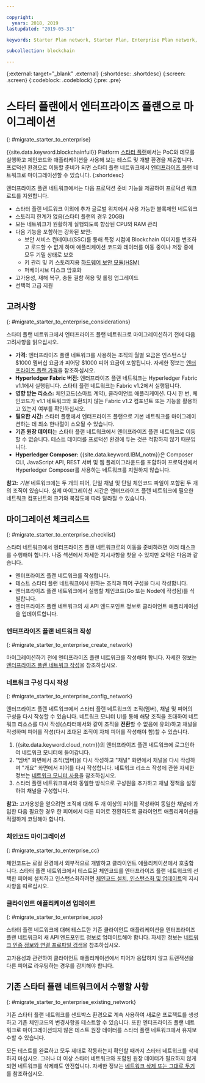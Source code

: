 ```yaml
---

copyright:
  years: 2018, 2019
lastupdated: "2019-05-31"

keywords: Starter Plan network, Starter Plan, Enterprise Plan network, Enterprise Plan, migration

subcollection: blockchain

---
```


{:external: target="_blank" .external}
{:shortdesc: .shortdesc}
{:screen: .screen}
{:codeblock: .codeblock}
{:pre: .pre}

# 스타터 플랜에서 엔터프라이즈 플랜으로 마이그레이션
{: #migrate_starter_to_enterprise}

{{site.data.keyword.blockchainfull}} Platform [스타터 플랜](/docs/services/blockchain/starter_plan.html#starter-plan-about)에서는 PoC와 데모를 실행하고 체인코드와 애플리케이션을 사용해 보는 테스트 및 개발 환경을 제공합니다. 프로덕션 환경으로 이동할 준비가 되면 스타터 플랜 네트워크에서 [엔터프라이즈 플랜](/docs/services/blockchain/enterprise_plan.html#enterprise-plan-about) 네트워크로 마이그레이션할 수 있습니다.
{:shortdesc}

엔터프라이즈 플랜 네트워크에서는 다음 프로덕션 준비 기능을 제공하여 프로덕션 워크로드를 지원합니다.

- 스타터 플랜 네트워크 이외에 추가 글로벌 위치에서 사용 가능한 블록체인 네트워크
- 스토리지 한계가 없음(스타터 플랜의 경우 20GB)
- 모든 네트워크가 원활하게 실행되도록 향상된 CPU와 RAM 관리
- 다음 기능을 포함하는 강화된 보안:
  - 보안 서비스 컨테이너(SSC)를 통해 특정 시점에 Blockchain 이미지를 변조하고 로드할 수 없게 하며 애플리케이션 코드와 데이터를 이동 중이나 저장 중에 모두 기밀 상태로 보호
  - 키 관리 및 키 스토리지용 [하드웨어 보안 모듈(HSM)](/docs/services/blockchain/glossary.html#glossary-hsm)
  - 퍼베이시브 디스크 암호화
- 고가용성, 재해 복구, 충돌 결함 허용 및 롤링 업그레이드
- 선택적 고급 지원

## 고려사항
{: #migrate_starter_to_enterprise_considerations}

스타터 플랜 네트워크에서 엔터프라이즈 플랜 네트워크로 마이그레이션하기 전에 다음 고려사항을 읽으십시오.

- **가격:** 엔터프라이즈 플랜 네트워크를 사용하는 조직의 월별 요금은 인스턴스당 $1000 멤버십 요금과 피어당 $1000 피어 요금이 포함됩니다. 자세한 정보는 [엔터프라이즈 플랜 가격](/docs/services/blockchain/howto/pricing.html#ibp-pricing-enterprise-plan)을 참조하십시오.
- **Hyperledger Fabric 버전:** 엔터프라이즈 플랜 네트워크는 Hyperledger Fabric v1.1에서 실행됩니다. 스타터 플랜 네트워크는 Fabric v1.2에서 실행됩니다.
- **영향 받는 리소스:** 체인코드(스마트 계약), 클라이언트 애플리케이션. 다시 한 번, 체인코드가 v1.1 네트워크와 호환되지 않는 Fabric v1.2 컴포넌트 또는 기능을 활용하고 있는지 여부를 확인하십시오.
- **필요한 시간:** 스타터 플랜에서 엔터프라이즈 플랜으로 기본 네트워크를 마이그레이션하는 데 최소 한나절이 소요될 수 있습니다.
- **기존 원장 데이터**는 스타터 플랜 네트워크에서 엔터프라이즈 플랜 네트워크로 이동할 수 없습니다. 테스트 데이터를 프로덕션 환경에 두는 것은 적합하지 않기 때문입니다.
- **Hyperledger Composer:** {{site.data.keyword.IBM_notm}}은 Composer CLI, JavaScript API, REST 서버 및 웹 플레이그라운드를 포함하여 프로덕션에서 Hyperledger Composer를 사용하는 네트워크를 지원하지 않습니다. 

**참고:** *기본* 네트워크에는 두 개의 피어, 단일 채널 및 단일 체인코드 파일이 포함된 두 개의 조직이 있습니다. 실제 마이그레이션 시간은 엔터프라이즈 플랜 네트워크에 필요한 네트워크 컴포넌트의 크기와 복잡도에 따라 달라질 수 있습니다.

## 마이그레이션 체크리스트
{: #migrate_starter_to_enterprise_checklist}

스타터 네트워크에서 엔터프라이즈 플랜 네트워크로의 이동을 준비하려면 여러 태스크를 수행해야 합니다. 나중 섹션에서 자세한 지시사항을 찾을 수 있지만 요약은 다음과 같습니다.

- 엔터프라이즈 플랜 네트워크를 작성합니다.
- 테스트 스타터 플랜 네트워크에서 원하는 조직과 피어 구성을 다시 작성합니다.
- 엔터프라이즈 플랜 네트워크에서 실행할 체인코드(Go 또는 Node에 작성됨)를 식별합니다.
- 엔터프라이즈 플랜 네트워크의 새 API 엔드포인트 정보로 클라이언트 애플리케이션을 업데이트합니다.

### 엔터프라이즈 플랜 네트워크 작성
{: #migrate_starter_to_enterprise_create_network}

마이그레이션하기 전에 엔터프라이즈 플랜 네트워크를 작성해야 합니다. 자세한 정보는 [엔터프라이즈 플랜 네트워크 작성](/docs/services/blockchain/get_start.html#getting-started-with-enterprise-plan-create-network)을 참조하십시오.

### 네트워크 구성 다시 작성
{: #migrate_starter_to_enterprise_config_network}

엔터프라이즈 플랜 네트워크에서 스타터 플랜 네트워크의 조직(멤버), 채널 및 피어의 구성을 다시 작성할 수 있습니다. 네트워크 모니터 UI를 통해 해당 조직을 초대하여 네트워크 리소스를 다시 작성(스타터에서와 같이 조직을 **전환**할 수 없음에 유의)하고 채널을 작성하며 피어를 작성(다시 초대된 조직이 자체 피어를 작성해야 함)할 수 있습니다.

1. {{site.data.keyword.cloud_notm}}의 엔터프라이즈 플랜 네트워크에 로그인하여 네트워크 모니터에 들어갑니다.
2. "멤버" 화면에서 조직(멤버)을 다시 작성하고 "채널" 화면에서 채널을 다시 작성하며 "개요" 화면에서 피어를 다시 작성합니다. 네트워크 리소스 작성에 관한 자세한 정보는 [네트워크 모니터 사용](/docs/services/blockchain/v10_dashboard.html#ibp-dashboard-overview)을 참조하십시오.
3. 스타터 플랜 네트워크에서와 동일한 방식으로 구성원을 추가하고 채널 정책을 설정하여 채널을 구성합니다.

**참고:** 고가용성을 얻으려면 조직에 대해 두 개 이상의 피어를 작성하여 동일한 채널에 가입한 다음 필요한 경우 한 피어에서 다른 피어로 전환하도록 클라이언트 애플리케이션을 적절하게 코딩해야 합니다.

### 체인코드 마이그레이션
{: #migrate_starter_to_enterprise_cc}

체인코드는 로컬 환경에서 외부적으로 개발하고 클라이언트 애플리케이션에서 호출합니다. 스타터 플랜 네트워크에서 테스트된 체인코드를 엔터프라이즈 플랜 네트워크의 선택한 피어에 설치하고 인스턴스화하려면 [체인코드 설치, 인스턴스화 및 업데이트](/docs/services/blockchain/howto/install_instantiate_chaincode.html#install-instantiate-chaincode-install-cc)의 지시사항을 따르십시오. 

### 클라이언트 애플리케이션 업데이트
{: #migrate_starter_to_enterprise_app}

스타터 플랜 네트워크에 대해 테스트한 기존 클라이언트 애플리케이션을 엔터프라이즈 플랜 네트워크의 새 API 엔드포인트 정보로 업데이트해야 합니다. 자세한 정보는 [네트워크 인증 정보와 연결 프로파일 검색](/docs/services/blockchain/get_start.html#getting-started-with-enterprise-plan-retrieve-credentials)을 참조하십시오.

고가용성과 관련하여 클라이언트 애플리케이션에서 피어가 응답하지 않고 트랜잭션을 다른 피어로 라우팅하는 경우를 감지해야 합니다.

## 기존 스타터 플랜 네트워크에서 수행할 사항
{: #migrate_starter_to_enterprise_existing_network}

기존 스타터 플랜 네트워크를 샌드박스 환경으로 계속 사용하여 새로운 프로젝트를 생성하고 기존 체인코드의 변경사항을 테스트할 수 있습니다. 또한 엔터프라이즈 플랜 네트워크로 마이그레이션되지 않은 테스트 원장 데이터를 스타터 플랜 네트워크에서 유지보수할 수 있습니다.

모든 테스트를 완료하고 모두 제대로 작동하는지 확인할 때까지 스타터 네트워크를 삭제하지 마십시오. 그러나 더 이상 스타터 네트워크와 포함된 원장 데이터가 필요하지 않게 되면 네트워크를 삭제해도 안전합니다. 자세한 정보는 [네트워크 삭제 또는 그대로 두기](/docs/services/blockchain/get_start_starter_plan.html#getting-started-with-starter-plan-delete-network)를 참조하십시오.
